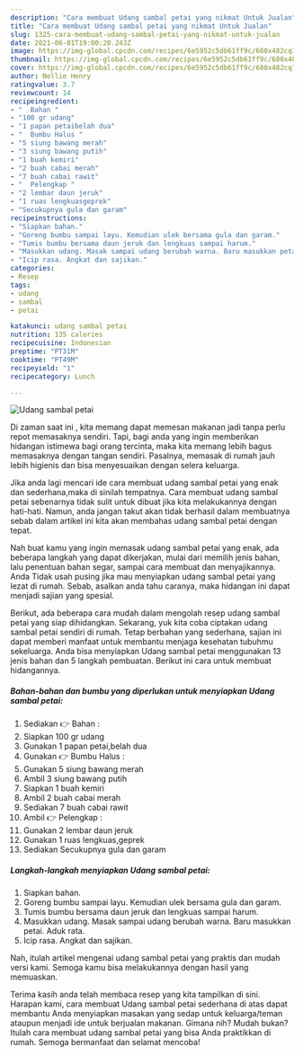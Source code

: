 ```yaml
---
description: "Cara membuat Udang sambal petai yang nikmat Untuk Jualan"
title: "Cara membuat Udang sambal petai yang nikmat Untuk Jualan"
slug: 1325-cara-membuat-udang-sambal-petai-yang-nikmat-untuk-jualan
date: 2021-06-01T19:00:20.243Z
image: https://img-global.cpcdn.com/recipes/6e5952c5db61ff9c/680x482cq70/udang-sambal-petai-foto-resep-utama.jpg
thumbnail: https://img-global.cpcdn.com/recipes/6e5952c5db61ff9c/680x482cq70/udang-sambal-petai-foto-resep-utama.jpg
cover: https://img-global.cpcdn.com/recipes/6e5952c5db61ff9c/680x482cq70/udang-sambal-petai-foto-resep-utama.jpg
author: Nellie Henry
ratingvalue: 3.7
reviewcount: 14
recipeingredient:
- "  Bahan "
- "100 gr udang"
- "1 papan petaibelah dua"
- "  Bumbu Halus "
- "5 siung bawang merah"
- "3 siung bawang putih"
- "1 buah kemiri"
- "2 buah cabai merah"
- "7 buah cabai rawit"
- "  Pelengkap "
- "2 lembar daun jeruk"
- "1 ruas lengkuasgeprek"
- "Secukupnya gula dan garam"
recipeinstructions:
- "Siapkan bahan."
- "Goreng bumbu sampai layu. Kemudian ulek bersama gula dan garam."
- "Tumis bumbu bersama daun jeruk dan lengkuas sampai harum."
- "Masukkan udang. Masak sampai udang berubah warna. Baru masukkan petai. Aduk rata."
- "Icip rasa. Angkat dan sajikan."
categories:
- Resep
tags:
- udang
- sambal
- petai

katakunci: udang sambal petai 
nutrition: 135 calories
recipecuisine: Indonesian
preptime: "PT31M"
cooktime: "PT49M"
recipeyield: "1"
recipecategory: Lunch

---
```



![Udang sambal petai](https://img-global.cpcdn.com/recipes/6e5952c5db61ff9c/680x482cq70/udang-sambal-petai-foto-resep-utama.jpg)

Di zaman  saat ini , kita memang dapat memesan makanan jadi tanpa perlu repot memasaknya sendiri. Tapi, bagi anda yang ingin memberikan hidangan istimewa bagi orang tercinta, maka kita memang lebih bagus memasaknya dengan tangan sendiri. Pasalnya, memasak di rumah jauh lebih higienis dan bisa menyesuaikan dengan selera keluarga.

Jika anda lagi mencari ide cara membuat udang sambal petai yang enak dan sederhana,maka di sinilah tempatnya. Cara membuat udang sambal petai  sebenarnya tidak sulit untuk dibuat jika kita melakukannya dengan hati-hati. Namun, anda jangan takut akan tidak berhasil dalam membuatnya 
sebab dalam artikel ini kita akan membahas udang sambal petai dengan tepat.  



Nah buat kamu yang ingin memasak udang sambal petai yang enak, ada beberapa langkah yang dapat dikerjakan, mulai dari memilih jenis bahan, lalu penentuan bahan segar, sampai cara membuat dan menyajikannya. Anda Tidak usah pusing jika mau menyiapkan udang sambal petai yang lezat di rumah. Sebab, asalkan anda  tahu caranya, maka hidangan ini dapat menjadi sajian yang spesial.

Berikut, ada beberapa cara mudah dalam mengolah resep udang sambal petai yang siap dihidangkan. Sekarang, yuk kita coba ciptakan udang sambal petai sendiri di rumah. Tetap berbahan yang sederhana, sajian ini dapat memberi manfaat untuk membantu menjaga kesehatan tubuhmu sekeluarga. Anda bisa menyiapkan Udang sambal petai menggunakan 13 jenis bahan dan 5 langkah pembuatan. Berikut ini cara untuk membuat hidangannya.

<!--inarticleads1-->

##### Bahan-bahan dan bumbu yang diperlukan untuk menyiapkan Udang sambal petai:

1. Sediakan  👉 Bahan :
1. Siapkan 100 gr udang
1. Gunakan 1 papan petai,belah dua
1. Gunakan  👉 Bumbu Halus :
1. Gunakan 5 siung bawang merah
1. Ambil 3 siung bawang putih
1. Siapkan 1 buah kemiri
1. Ambil 2 buah cabai merah
1. Sediakan 7 buah cabai rawit
1. Ambil  👉 Pelengkap :
1. Gunakan 2 lembar daun jeruk
1. Gunakan 1 ruas lengkuas,geprek
1. Sediakan Secukupnya gula dan garam




<!--inarticleads2-->

##### Langkah-langkah menyiapkan Udang sambal petai:

1. Siapkan bahan.
1. Goreng bumbu sampai layu. Kemudian ulek bersama gula dan garam.
1. Tumis bumbu bersama daun jeruk dan lengkuas sampai harum.
1. Masukkan udang. Masak sampai udang berubah warna. Baru masukkan petai. Aduk rata.
1. Icip rasa. Angkat dan sajikan.




Nah, itulah artikel mengenai  udang sambal petai  yang praktis dan mudah versi kami. Semoga kamu bisa melakukannya dengan hasil yang memuaskan. 

Terima kasih anda telah membaca resep yang kita tampilkan di sini. Harapan kami, cara membuat  Udang sambal petai sederhana di atas dapat membantu Anda menyiapkan masakan yang sedap untuk keluarga/teman ataupun menjadi ide untuk berjualan makanan. Gimana nih? Mudah bukan? Itulah cara membuat udang sambal petai yang bisa Anda praktikkan di rumah. Semoga bermanfaat dan selamat mencoba!

